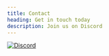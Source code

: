 ```yaml
---
title: Contact
heading: Get in touch today
description: Join us on Discord
---
```


[![Discord](https://img.shields.io/discord/595773457862492190.svg?label=Discord%20Chat)](https://discord.gg/3jYMAYg)
